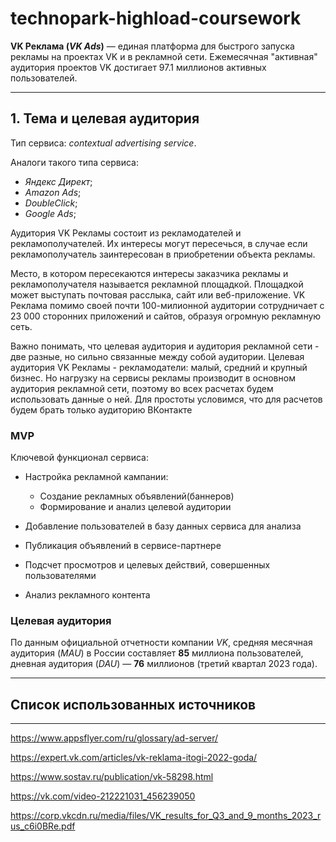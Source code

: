 # technopark-highload-coursework


**VK Реклама (*VK Ads*)** — единая платформа для быстрого запуска рекламы на проектах VK и в рекламной сети. Ежемесячная "активная" аудитория проектов VK достигает  97.1 миллионов активных пользователей. 

<hr/>

## <a id="first-section"></a>1. Тема и целевая аудитория

Тип сервиса: *contextual advertising service*.

Аналоги такого типа сервиса:

* *Яндекс Директ*;
* *Amazon Ads*;
* *DoubleClick*;
* *Google Ads*;

Аудитория VK Рекламы состоит из рекламодателей и рекламополучателей. Их интересы могут пересечься, в случае если рекламополучатель заинтересован в приобретении объекта рекламы.

Место, в котором пересекаются интересы заказчика рекламы и рекламополучателя называется рекламной площадкой. Площадкой может выступать почтовая расслыка, сайт или веб-приложение. 
VK Реклама помимо своей почти 100-милионной аудитории сотрудничает с 23 000 сторонних приложений и сайтов, образуя огромную рекламную сеть.

Важно понимать, что целевая аудитория и аудитория рекламной сети - две разные, но сильно связанные между собой аудитории. 
Целевая аудитория VK Рекламы - рекламодатели: малый, средний и крупный бизнес. 
Но нагрузку на сервисы рекламы производит в основном аудитория рекламной сети, поэтому во всех расчетах будем использовать данные о ней. 
Для простоты условимся, что для расчетов будем брать только аудиторию ВКонтакте

### MVP

Ключевой функционал сервиса:

* Настройка рекламной кампании: 
  * Создание рекламных объявлений(баннеров)
  * Формирование и анализ целевой аудитории

* Добавление пользователей в базу данных сервиса для анализа

* Публикация объявлений в сервисе-партнере
* Подсчет просмотров и целевых действий, совершенных пользователями
* Анализ рекламного контента

### Целевая аудитория

По данным официальной отчетности компании *VK*, cредняя месячная аудитория (*MAU*) в России составляет **85** миллиона пользователей, дневная аудитория (*DAU*) — **76** миллионов (третий квартал 2023 года).
<hr/>

## <a id="literature"></a> Список использованных источников
<hr/>

https://www.appsflyer.com/ru/glossary/ad-server/

https://expert.vk.com/articles/vk-reklama-itogi-2022-goda/

https://www.sostav.ru/publication/vk-58298.html

https://vk.com/video-212221031_456239050

https://corp.vkcdn.ru/media/files/VK_results_for_Q3_and_9_months_2023_rus_c6i0BRe.pdf
